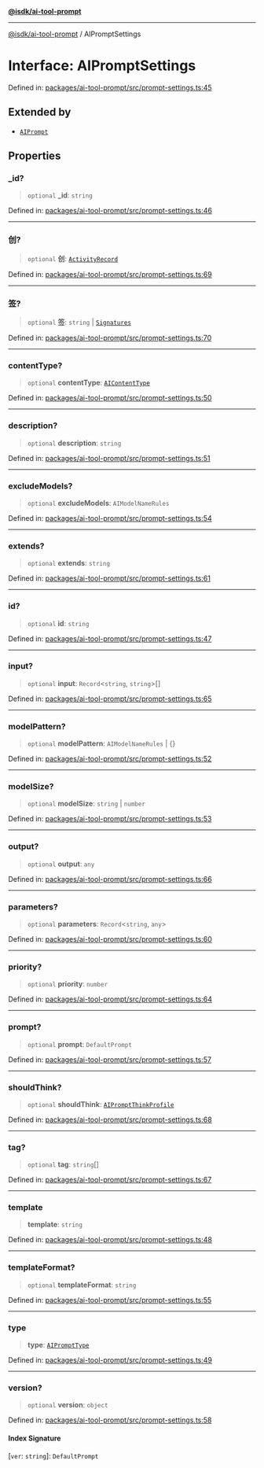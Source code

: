 [**@isdk/ai-tool-prompt**](../README.md)

***

[@isdk/ai-tool-prompt](../globals.md) / AIPromptSettings

# Interface: AIPromptSettings

Defined in: [packages/ai-tool-prompt/src/prompt-settings.ts:45](https://github.com/isdk/ai-tool-prompt.js/blob/70ce94702eed9d85cca3f3ee34932e2e7327d2ba/src/prompt-settings.ts#L45)

## Extended by

- [`AIPrompt`](../classes/AIPrompt.md)

## Properties

### \_id?

> `optional` **\_id**: `string`

Defined in: [packages/ai-tool-prompt/src/prompt-settings.ts:46](https://github.com/isdk/ai-tool-prompt.js/blob/70ce94702eed9d85cca3f3ee34932e2e7327d2ba/src/prompt-settings.ts#L46)

***

### 创?

> `optional` **创**: [`ActivityRecord`](ActivityRecord.md)

Defined in: [packages/ai-tool-prompt/src/prompt-settings.ts:69](https://github.com/isdk/ai-tool-prompt.js/blob/70ce94702eed9d85cca3f3ee34932e2e7327d2ba/src/prompt-settings.ts#L69)

***

### 签?

> `optional` **签**: `string` \| [`Signatures`](Signatures.md)

Defined in: [packages/ai-tool-prompt/src/prompt-settings.ts:70](https://github.com/isdk/ai-tool-prompt.js/blob/70ce94702eed9d85cca3f3ee34932e2e7327d2ba/src/prompt-settings.ts#L70)

***

### contentType?

> `optional` **contentType**: [`AIContentType`](../type-aliases/AIContentType.md)

Defined in: [packages/ai-tool-prompt/src/prompt-settings.ts:50](https://github.com/isdk/ai-tool-prompt.js/blob/70ce94702eed9d85cca3f3ee34932e2e7327d2ba/src/prompt-settings.ts#L50)

***

### description?

> `optional` **description**: `string`

Defined in: [packages/ai-tool-prompt/src/prompt-settings.ts:51](https://github.com/isdk/ai-tool-prompt.js/blob/70ce94702eed9d85cca3f3ee34932e2e7327d2ba/src/prompt-settings.ts#L51)

***

### excludeModels?

> `optional` **excludeModels**: `AIModelNameRules`

Defined in: [packages/ai-tool-prompt/src/prompt-settings.ts:54](https://github.com/isdk/ai-tool-prompt.js/blob/70ce94702eed9d85cca3f3ee34932e2e7327d2ba/src/prompt-settings.ts#L54)

***

### extends?

> `optional` **extends**: `string`

Defined in: [packages/ai-tool-prompt/src/prompt-settings.ts:61](https://github.com/isdk/ai-tool-prompt.js/blob/70ce94702eed9d85cca3f3ee34932e2e7327d2ba/src/prompt-settings.ts#L61)

***

### id?

> `optional` **id**: `string`

Defined in: [packages/ai-tool-prompt/src/prompt-settings.ts:47](https://github.com/isdk/ai-tool-prompt.js/blob/70ce94702eed9d85cca3f3ee34932e2e7327d2ba/src/prompt-settings.ts#L47)

***

### input?

> `optional` **input**: `Record`\<`string`, `string`\>[]

Defined in: [packages/ai-tool-prompt/src/prompt-settings.ts:65](https://github.com/isdk/ai-tool-prompt.js/blob/70ce94702eed9d85cca3f3ee34932e2e7327d2ba/src/prompt-settings.ts#L65)

***

### modelPattern?

> `optional` **modelPattern**: `AIModelNameRules` \| \{\}

Defined in: [packages/ai-tool-prompt/src/prompt-settings.ts:52](https://github.com/isdk/ai-tool-prompt.js/blob/70ce94702eed9d85cca3f3ee34932e2e7327d2ba/src/prompt-settings.ts#L52)

***

### modelSize?

> `optional` **modelSize**: `string` \| `number`

Defined in: [packages/ai-tool-prompt/src/prompt-settings.ts:53](https://github.com/isdk/ai-tool-prompt.js/blob/70ce94702eed9d85cca3f3ee34932e2e7327d2ba/src/prompt-settings.ts#L53)

***

### output?

> `optional` **output**: `any`

Defined in: [packages/ai-tool-prompt/src/prompt-settings.ts:66](https://github.com/isdk/ai-tool-prompt.js/blob/70ce94702eed9d85cca3f3ee34932e2e7327d2ba/src/prompt-settings.ts#L66)

***

### parameters?

> `optional` **parameters**: `Record`\<`string`, `any`\>

Defined in: [packages/ai-tool-prompt/src/prompt-settings.ts:60](https://github.com/isdk/ai-tool-prompt.js/blob/70ce94702eed9d85cca3f3ee34932e2e7327d2ba/src/prompt-settings.ts#L60)

***

### priority?

> `optional` **priority**: `number`

Defined in: [packages/ai-tool-prompt/src/prompt-settings.ts:64](https://github.com/isdk/ai-tool-prompt.js/blob/70ce94702eed9d85cca3f3ee34932e2e7327d2ba/src/prompt-settings.ts#L64)

***

### prompt?

> `optional` **prompt**: `DefaultPrompt`

Defined in: [packages/ai-tool-prompt/src/prompt-settings.ts:57](https://github.com/isdk/ai-tool-prompt.js/blob/70ce94702eed9d85cca3f3ee34932e2e7327d2ba/src/prompt-settings.ts#L57)

***

### shouldThink?

> `optional` **shouldThink**: [`AIPromptThinkProfile`](AIPromptThinkProfile.md)

Defined in: [packages/ai-tool-prompt/src/prompt-settings.ts:68](https://github.com/isdk/ai-tool-prompt.js/blob/70ce94702eed9d85cca3f3ee34932e2e7327d2ba/src/prompt-settings.ts#L68)

***

### tag?

> `optional` **tag**: `string`[]

Defined in: [packages/ai-tool-prompt/src/prompt-settings.ts:67](https://github.com/isdk/ai-tool-prompt.js/blob/70ce94702eed9d85cca3f3ee34932e2e7327d2ba/src/prompt-settings.ts#L67)

***

### template

> **template**: `string`

Defined in: [packages/ai-tool-prompt/src/prompt-settings.ts:48](https://github.com/isdk/ai-tool-prompt.js/blob/70ce94702eed9d85cca3f3ee34932e2e7327d2ba/src/prompt-settings.ts#L48)

***

### templateFormat?

> `optional` **templateFormat**: `string`

Defined in: [packages/ai-tool-prompt/src/prompt-settings.ts:55](https://github.com/isdk/ai-tool-prompt.js/blob/70ce94702eed9d85cca3f3ee34932e2e7327d2ba/src/prompt-settings.ts#L55)

***

### type

> **type**: [`AIPromptType`](../type-aliases/AIPromptType.md)

Defined in: [packages/ai-tool-prompt/src/prompt-settings.ts:49](https://github.com/isdk/ai-tool-prompt.js/blob/70ce94702eed9d85cca3f3ee34932e2e7327d2ba/src/prompt-settings.ts#L49)

***

### version?

> `optional` **version**: `object`

Defined in: [packages/ai-tool-prompt/src/prompt-settings.ts:58](https://github.com/isdk/ai-tool-prompt.js/blob/70ce94702eed9d85cca3f3ee34932e2e7327d2ba/src/prompt-settings.ts#L58)

#### Index Signature

\[`ver`: `string`\]: `DefaultPrompt`
